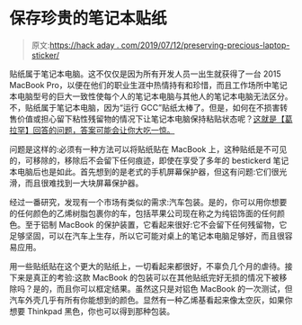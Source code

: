 # 保存珍贵的笔记本贴纸

> 原文:[https://hack aday . com/2019/07/12/preserving-precious-laptop-sticker/](https://hackaday.com/2019/07/12/preserving-precious-laptop-stickers/)

贴纸属于笔记本电脑。这不仅仅是因为所有开发人员一出生就获得了一台 2015 MacBook Pro，以便在他们的职业生涯中热情持有和珍惜，而且工作场所中笔记本电脑型号的巨大一致性使每个人的笔记本电脑与其他人的笔记本电脑无法区分。不，贴纸属于笔记本电脑，因为“运行 GCC”贴纸太棒了。但是，如何在不损害转售价值或担心留下粘性残留物的情况下让笔记本电脑保持粘贴状态呢？[这就是【葛拉罕】回答的问题，答案可能会让你大吃一惊。](https://grh.am/2019/preserving-laptop-stickers-on-macbooks/)

问题是这样的:必须有一种方法可以将贴纸贴在 MacBook 上，这种贴纸是不可见的，可移除的，移除后不会留下任何痕迹，即使在享受了多年的 bestickerd 笔记本电脑后也是如此。首先想到的是老式的手机屏幕保护器，但这有问题:它们很光滑，而且很难找到一大块屏幕保护器。

经过一番研究，发现有一个市场有类似的需求:汽车包装。是的，你可以用你想要的任何颜色的乙烯树脂包裹你的车，包括苹果公司现在称之为纯铝饰面的任何颜色。至于铝制 MacBook 的保护装置，它看起来很好:它不会留下任何残留物，它足够坚固，可以在汽车上生存，所以它可能对桌上的笔记本电脑足够好，而且很容易应用。

用一些贴纸贴在这个更大的贴纸上，一切看起来都很好，不辜负几个月的虐待。接下来是真正的考验:这款 MacBook 的包装可以在其他贴纸完好无损的情况下被移除吗？是的，而且你可以框定结果。虽然这只是对铝色 MacBook 的一次测试，但汽车外壳几乎有所有你能想到的颜色。显然有一种乙烯基看起来像太空灰，如果你想要 Thinkpad 黑色，你也可以得到那种包装。